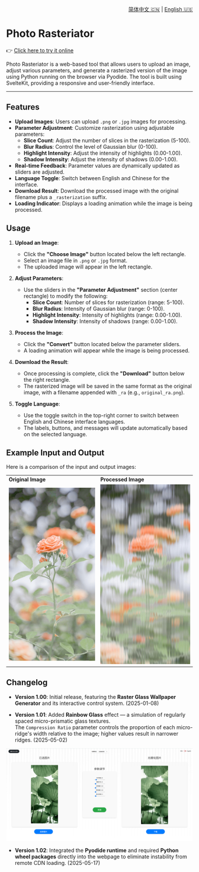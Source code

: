 <p align="right">
  <a href="./README.zh-CN.md">简体中文 🇨🇳</a> |
  <a href="./README.md">English 🇺🇸</a>
</p>

# Photo Rasteriator

👉 [Click here to try it online](https://kujicheng.github.io/Vertical-raster-transform/)

Photo Rasteriator is a web-based tool that allows users to upload an image, adjust various parameters, and generate a rasterized version of the image using Python running on the browser via Pyodide. The tool is built using SvelteKit, providing a responsive and user-friendly interface.

---
## Features

- **Upload Images**: Users can upload `.png` or `.jpg` images for processing.
- **Parameter Adjustment**: Customize rasterization using adjustable parameters:
  - **Slice Count**: Adjust the number of slices in the rasterization (5-100).
  - **Blur Radius**: Control the level of Gaussian blur (0-100).
  - **Highlight Intensity**: Adjust the intensity of highlights (0.00-1.00).
  - **Shadow Intensity**: Adjust the intensity of shadows (0.00-1.00).
- **Real-time Feedback**: Parameter values are dynamically updated as sliders are adjusted.
- **Language Toggle**: Switch between English and Chinese for the interface.
- **Download Result**: Download the processed image with the original filename plus a `_rasterization` suffix.
- **Loading Indicator**: Displays a loading animation while the image is being processed.

## Usage

1. **Upload an Image**:
   - Click the **"Choose Image"** button located below the left rectangle.
   - Select an image file in `.png` or `.jpg` format.
   - The uploaded image will appear in the left rectangle.

2. **Adjust Parameters**:
   - Use the sliders in the **"Parameter Adjustment"** section (center rectangle) to modify the following:
     - **Slice Count**: Number of slices for rasterization (range: 5-100).
     - **Blur Radius**: Intensity of Gaussian blur (range: 0-100).
     - **Highlight Intensity**: Intensity of highlights (range: 0.00-1.00).
     - **Shadow Intensity**: Intensity of shadows (range: 0.00-1.00).

3. **Process the Image**:
   - Click the **"Convert"** button located below the parameter sliders.
   - A loading animation will appear while the image is being processed.

4. **Download the Result**:
   - Once processing is complete, click the **"Download"** button below the right rectangle.
   - The rasterized image will be saved in the same format as the original image, with a filename appended with `_ra` (e.g., `original_ra.png`).

5. **Toggle Language**:
   - Use the toggle switch in the top-right corner to switch between English and Chinese interface languages.
   - The labels, buttons, and messages will update automatically based on the selected language.

## Example Input and Output
Here is a comparison of the input and output images:

<table> <tr> <td><strong>Original Image</strong></td> <td><strong>Processed Image</strong></td> </tr> <tr> <td><img src="photos/flower.jpg" alt="Original Image" width="400"></td> <td><img src="photos/flower_rasterization.jpg" alt="Processed Image" width="400"></td> </tr> </table>

## Changelog

- **Version 1.00**: Initial release, featuring the **Raster Glass Wallpaper Generator** and its interactive control system. (2025-01-08)

- **Version 1.01**: Added **Rainbow Glass** effect — a simulation of regularly spaced micro-prismatic glass textures.  
  The `Compression Ratio` parameter controls the proportion of each micro-ridge's width relative to the image; higher values result in narrower ridges. (2025-05-02)

<p align="center">
  <img src="photos/RBEffect.png" alt="Rainbow Glass Effect Example" width="800">
</p>

- **Version 1.02**: Integrated the **Pyodide runtime** and required **Python wheel packages** directly into the webpage to eliminate instability from remote CDN loading. (2025-05-17)
